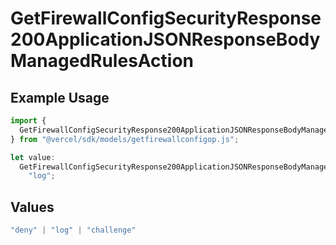# GetFirewallConfigSecurityResponse200ApplicationJSONResponseBodyManagedRulesAction

## Example Usage

```typescript
import {
  GetFirewallConfigSecurityResponse200ApplicationJSONResponseBodyManagedRulesAction,
} from "@vercel/sdk/models/getfirewallconfigop.js";

let value:
  GetFirewallConfigSecurityResponse200ApplicationJSONResponseBodyManagedRulesAction =
    "log";
```

## Values

```typescript
"deny" | "log" | "challenge"
```